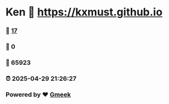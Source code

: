 # Ken :link: https://kxmust.github.io 
### :page_facing_up: [17](https://kxmust.github.io/tag.html) 
### :speech_balloon: 0 
### :hibiscus: 65923 
### :alarm_clock: 2025-04-29 21:26:27 
### Powered by :heart: [Gmeek](https://github.com/Meekdai/Gmeek)
